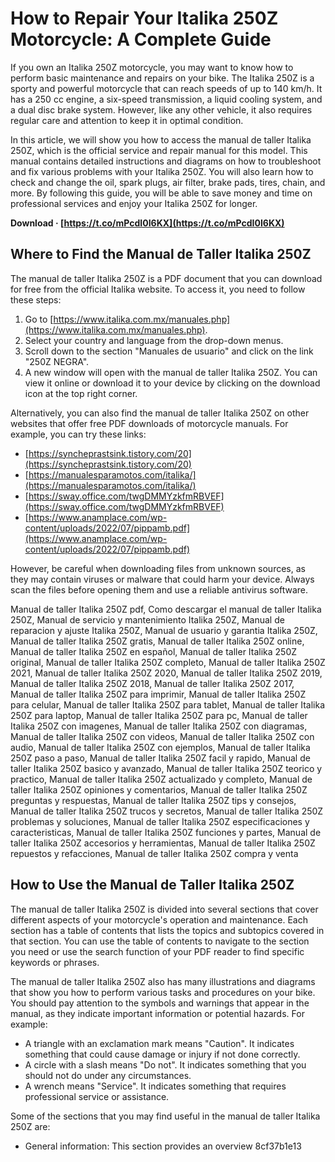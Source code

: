 # How to Repair Your Italika 250Z Motorcycle: A Complete Guide
 
If you own an Italika 250Z motorcycle, you may want to know how to perform basic maintenance and repairs on your bike. The Italika 250Z is a sporty and powerful motorcycle that can reach speeds of up to 140 km/h. It has a 250 cc engine, a six-speed transmission, a liquid cooling system, and a dual disc brake system. However, like any other vehicle, it also requires regular care and attention to keep it in optimal condition.
 
In this article, we will show you how to access the manual de taller Italika 250Z, which is the official service and repair manual for this model. This manual contains detailed instructions and diagrams on how to troubleshoot and fix various problems with your Italika 250Z. You will also learn how to check and change the oil, spark plugs, air filter, brake pads, tires, chain, and more. By following this guide, you will be able to save money and time on professional services and enjoy your Italika 250Z for longer.
 
**Download · [https://t.co/mPcdI0I6KX](https://t.co/mPcdI0I6KX)**


 
## Where to Find the Manual de Taller Italika 250Z
 
The manual de taller Italika 250Z is a PDF document that you can download for free from the official Italika website. To access it, you need to follow these steps:
 
1. Go to [https://www.italika.com.mx/manuales.php](https://www.italika.com.mx/manuales.php).
2. Select your country and language from the drop-down menus.
3. Scroll down to the section "Manuales de usuario" and click on the link "250Z NEGRA".
4. A new window will open with the manual de taller Italika 250Z. You can view it online or download it to your device by clicking on the download icon at the top right corner.

Alternatively, you can also find the manual de taller Italika 250Z on other websites that offer free PDF downloads of motorcycle manuals. For example, you can try these links:

- [https://syncheprastsink.tistory.com/20](https://syncheprastsink.tistory.com/20)
- [https://manualesparamotos.com/italika/](https://manualesparamotos.com/italika/)
- [https://sway.office.com/twgDMMYzkfmRBVEF](https://sway.office.com/twgDMMYzkfmRBVEF)
- [https://www.anamplace.com/wp-content/uploads/2022/07/pippamb.pdf](https://www.anamplace.com/wp-content/uploads/2022/07/pippamb.pdf)

However, be careful when downloading files from unknown sources, as they may contain viruses or malware that could harm your device. Always scan the files before opening them and use a reliable antivirus software.
 
Manual de taller Italika 250Z pdf,  Como descargar el manual de taller Italika 250Z,  Manual de servicio y mantenimiento Italika 250Z,  Manual de reparacion y ajuste Italika 250Z,  Manual de usuario y garantia Italika 250Z,  Manual de taller Italika 250Z gratis,  Manual de taller Italika 250Z online,  Manual de taller Italika 250Z en español,  Manual de taller Italika 250Z original,  Manual de taller Italika 250Z completo,  Manual de taller Italika 250Z 2021,  Manual de taller Italika 250Z 2020,  Manual de taller Italika 250Z 2019,  Manual de taller Italika 250Z 2018,  Manual de taller Italika 250Z 2017,  Manual de taller Italika 250Z para imprimir,  Manual de taller Italika 250Z para celular,  Manual de taller Italika 250Z para tablet,  Manual de taller Italika 250Z para laptop,  Manual de taller Italika 250Z para pc,  Manual de taller Italika 250Z con imagenes,  Manual de taller Italika 250Z con diagramas,  Manual de taller Italika 250Z con videos,  Manual de taller Italika 250Z con audio,  Manual de taller Italika 250Z con ejemplos,  Manual de taller Italika 250Z paso a paso,  Manual de taller Italika 250Z facil y rapido,  Manual de taller Italika 250Z basico y avanzado,  Manual de taller Italika 250Z teorico y practico,  Manual de taller Italika 250Z actualizado y completo,  Manual de taller Italika 250Z opiniones y comentarios,  Manual de taller Italika 250Z preguntas y respuestas,  Manual de taller Italika 250Z tips y consejos,  Manual de taller Italika 250Z trucos y secretos,  Manual de taller Italika 250Z problemas y soluciones,  Manual de taller Italika 250Z especificaciones y caracteristicas,  Manual de taller Italika 250Z funciones y partes,  Manual de taller Italika 250Z accesorios y herramientas,  Manual de taller Italika 250Z repuestos y refacciones,  Manual de taller Italika 250Z compra y venta
 
## How to Use the Manual de Taller Italika 250Z
 
The manual de taller Italika 250Z is divided into several sections that cover different aspects of your motorcycle's operation and maintenance. Each section has a table of contents that lists the topics and subtopics covered in that section. You can use the table of contents to navigate to the section you need or use the search function of your PDF reader to find specific keywords or phrases.
 
The manual de taller Italika 250Z also has many illustrations and diagrams that show you how to perform various tasks and procedures on your bike. You should pay attention to the symbols and warnings that appear in the manual, as they indicate important information or potential hazards. For example:

- A triangle with an exclamation mark means "Caution". It indicates something that could cause damage or injury if not done correctly.
- A circle with a slash means "Do not". It indicates something that you should not do under any circumstances.
- A wrench means "Service". It indicates something that requires professional service or assistance.

Some of the sections that you may find useful in the manual de taller Italika 250Z are:

- General information: This section provides an overview 8cf37b1e13


